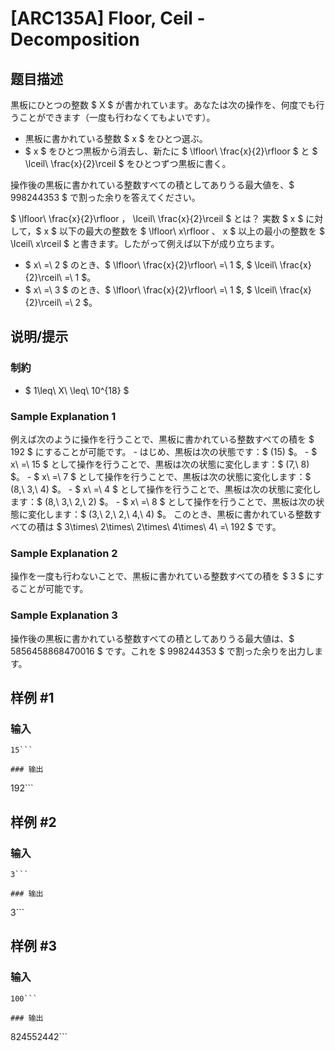# [ARC135A] Floor, Ceil - Decomposition

## 题目描述

[problemUrl]: https://atcoder.jp/contests/arc135/tasks/arc135_a

黒板にひとつの整数 $ X $ が書かれています。あなたは次の操作を、何度でも行うことができます（一度も行わなくてもよいです）。

- 黒板に書かれている整数 $ x $ をひとつ選ぶ。
- $ x $ をひとつ黒板から消去し、新たに $ \lfloor\ \frac{x}{2}\rfloor $ と $ \lceil\ \frac{x}{2}\rceil $ をひとつずつ黒板に書く。

操作後の黒板に書かれている整数すべての積としてありうる最大値を、$ 998244353 $ で割った余りを答えてください。

  $ \lfloor\ \frac{x}{2}\rfloor $，$ \lceil\ \frac{x}{2}\rceil $ とは？ 実数 $ x $ に対して，$ x $ 以下の最大の整数を $ \lfloor\ x\rfloor $、$ x $ 以上の最小の整数を $ \lceil\ x\rceil $ と書きます。したがって例えば以下が成り立ちます。

- $ x\ =\ 2 $ のとき、$ \lfloor\ \frac{x}{2}\rfloor\ =\ 1 $, $ \lceil\ \frac{x}{2}\rceil\ =\ 1 $。
- $ x\ =\ 3 $ のとき、$ \lfloor\ \frac{x}{2}\rfloor\ =\ 1 $, $ \lceil\ \frac{x}{2}\rceil\ =\ 2 $。

## 说明/提示

### 制約

- $ 1\leq\ X\ \leq\ 10^{18} $

### Sample Explanation 1

例えば次のように操作を行うことで、黒板に書かれている整数すべての積を $ 192 $ にすることが可能です。 - はじめ、黒板は次の状態です：$ (15) $。 - $ x\ =\ 15 $ として操作を行うことで、黒板は次の状態に変化します：$ (7,\ 8) $。 - $ x\ =\ 7 $ として操作を行うことで、黒板は次の状態に変化します：$ (8,\ 3,\ 4) $。 - $ x\ =\ 4 $ として操作を行うことで、黒板は次の状態に変化します：$ (8,\ 3,\ 2,\ 2) $。 - $ x\ =\ 8 $ として操作を行うことで、黒板は次の状態に変化します：$ (3,\ 2,\ 2,\ 4,\ 4) $。 このとき、黒板に書かれている整数すべての積は $ 3\times\ 2\times\ 2\times\ 4\times\ 4\ =\ 192 $ です。

### Sample Explanation 2

操作を一度も行わないことで、黒板に書かれている整数すべての積を $ 3 $ にすることが可能です。

### Sample Explanation 3

操作後の黒板に書かれている整数すべての積としてありうる最大値は、$ 5856458868470016 $ です。これを $ 998244353 $ で割った余りを出力します。

## 样例 #1

### 输入

```
15```

### 输出

```
192```

## 样例 #2

### 输入

```
3```

### 输出

```
3```

## 样例 #3

### 输入

```
100```

### 输出

```
824552442```

